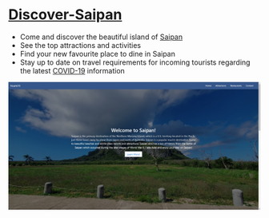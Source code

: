 # [Discover-Saipan](https://noah670.github.io/Discover-Saipan/)

- Come and discover the beautiful island of [Saipan](https://noah670.github.io/Discover-Saipan/)
- See the top attractions and activities 
- Find your new favourite place to dine in Saipan
- Stay up to date on travel requirements for incoming tourists regarding the latest [COVID-19](https://governor.gov.mp/covid-19/) information


![alt-text](https://github.com/Noah670/Discover-Saipan/blob/main/screens/discover-saipan.jpg)
